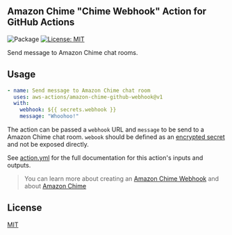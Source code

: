## Amazon Chime "Chime Webhook" Action for GitHub Actions

![Package](https://github.com/aws-actions/amazon-chime-github-webhook/workflows/Package/badge.svg)
[![License: MIT](https://img.shields.io/badge/License-MIT-yellow.svg)](https://opensource.org/licenses/MIT)

Send message to Amazon Chime chat rooms.

## Usage

```yaml
- name: Send message to Amazon Chime chat room
  uses: aws-actions/amazon-chime-github-webhook@v1
  with:
    webhook: ${{ secrets.webhook }}
    message: "Whoohoo!" 
```

The action can be passed a `webhook` URL and `message` to be send to a Amazon Chime chat room. `webook` should be defined as an [encrypted secret](https://help.github.com/en/actions/configuring-and-managing-workflows/creating-and-storing-encrypted-secrets) and not be exposed directly.

See [action.yml](action.yml) for the full documentation for this action's inputs and outputs.

> You can learn more about creating an [Amazon Chime Webhook](https://docs.aws.amazon.com/chime/latest/dg/webhooks.html) and about [Amazon Chime](https://aws.amazon.com/de/chime/)

## License

[MIT](/LICENSE)
